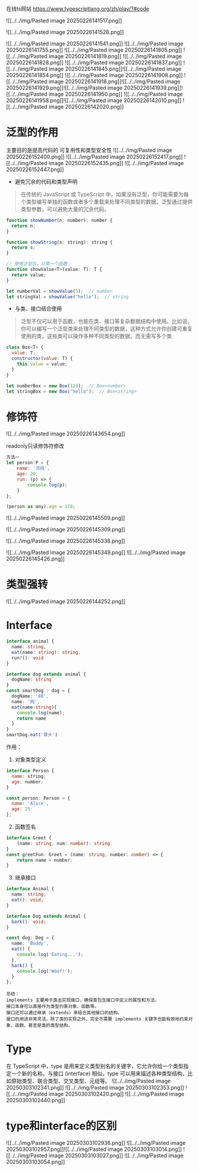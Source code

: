 在线ts网站
https://www.typescriptlang.org/zh/play/?#code

![[../../img/Pasted image 20250226141517.png]]

![[../../img/Pasted image 20250226141528.png]]

![[../../img/Pasted image 20250226141541.png]]
![[../../img/Pasted image 20250226141755.png]]
![[../../img/Pasted image 20250226141805.png]]
![[../../img/Pasted image 20250226141819.png]]
![[../../img/Pasted image 20250226141828.png]]
![[../../img/Pasted image 20250226141837.png]]
![[../../img/Pasted image 20250226141845.png]]![[../../img/Pasted image 20250226141854.png]]
![[../../img/Pasted image 20250226141908.png]]
![[../../img/Pasted image 20250226141918.png]]![[../../img/Pasted image 20250226141929.png]]![[../../img/Pasted image 20250226141939.png]]![[../../img/Pasted image 20250226141950.png]]
![[../../img/Pasted image 20250226141958.png]]![[../../img/Pasted image 20250226142010.png]]
![[../../img/Pasted image 20250226142020.png]]

# 泛型的作用
主要目的是提高代码的 可复用性和类型安全性
![[../../img/Pasted image 20250226152400.png]]
![[../../img/Pasted image 20250226152417.png]]
![[../../img/Pasted image 20250226152435.png]]
![[../../img/Pasted image 20250226152447.png]]


* 避免冗余的代码和类型声明
>在传统的 JavaScript 或 TypeScript 中，如果没有泛型，你可能需要为每个类型编写单独的函数或者多个重载来处理不同类型的数据。泛型通过提供类型参数，可以避免大量的冗余代码。
~~~js
function showNumber(n: number): number {
  return n;
}

function showString(s: string): string {
  return s;
}

// 使用泛型后，只需一个函数：
function showValue<T>(value: T): T {
  return value;
}

let numberVal = showValue(5);  // number
let stringVal = showValue("hello");  // string
~~~
* 与类、接口结合使用
>泛型不仅可以用于函数，也能在类、接口等复杂数据结构中使用。比如说，你可以编写一个泛型类来处理不同类型的数据，这种方式允许你创建可重复使用的类，这些类可以操作多种不同类型的数据，而无需写多个类

~~~js
class Box<T> {
  value: T;
  constructor(value: T) {
    this.value = value;
  }
}

let numberBox = new Box(123);  // Box<number>
let stringBox = new Box("hello");  // Box<string>
~~~

# 修饰符
![[../../img/Pasted image 20250226143654.png]]

readonly只读修饰符修改
~~~js
方法一
let person:P = {
    name: '流线',
    age: 20,
    run: (p) => {
        console.log(p);
    }
};

(person as any).age = 178;
~~~
![[../../img/Pasted image 20250226145509.png]]

![[../../img/Pasted image 20250226145309.png]]

![[../../img/Pasted image 20250226145338.png]]

![[../../img/Pasted image 20250226145349.png]]
![[../../img/Pasted image 20250226145426.png]]
# 类型强转
![[../../img/Pasted image 20250226144252.png]]


# Interface
~~~ts
interface animal {
  name: string,
  eat(name: string): string,
  run?(): void
}

interface dog extends animal {
  dogName: string
}
const smartDog : dog = {
  dogName: '88',
  name: '狗',
  eat(name:string){
    console.log(name);
    return name
  }
}
smartDog.eat('骨头')
~~~
作用：
1. 对象类型定义
~~~js
interface Person {
  name: string;
  age: number;
}

const person: Person = {
  name: 'Alice',
  age: 25
};
~~~

2. 函数签名
~~~ts
interface Greet {
	(name: string, num: number): string
}
const greetFun: Greet = (name: string, number: number) => {
	return name + number;
}
~~~

3. 继承接口
~~~ts
interface Animal {
  name: string;
  eat(): void;
}

interface Dog extends Animal {
  bark(): void;
}

const dog: Dog = {
  name: 'Buddy',
  eat() {
    console.log('Eating...');
  },
  bark() {
    console.log('Woof!');
  }
};
~~~

~~~
总结：
implements 主要用于类去实现接口，确保类包含接口中定义的属性和方法。
接口本身可以直接作为类型约束对象、函数等。
接口还可以通过继承（extends）来组合其他接口的结构。
接口的用途非常灵活，除了类的实现之外，完全不需要 implements 关键字也能有效地约束对象、函数、甚至是类的类型结构。
~~~

# Type
在 TypeScript 中，type 是用来定义类型别名的关键字，它允许你给一个类型指定一个新的名称。与接口 (interface) 相似，type 可以用来描述各种类型结构，比如原始类型、联合类型、交叉类型、元组等。
![[../../img/Pasted image 20250303102341.png]]
![[../../img/Pasted image 20250303102353.png]]
![[../../img/Pasted image 20250303102420.png]]
![[../../img/Pasted image 20250303102440.png]]

# type和interface的区别
![[../../img/Pasted image 20250303102936.png]]
![[../../img/Pasted image 20250303102957.png]]![[../../img/Pasted image 20250303103014.png]]
![[../../img/Pasted image 20250303103027.png]]
![[../../img/Pasted image 20250303103054.png]]
